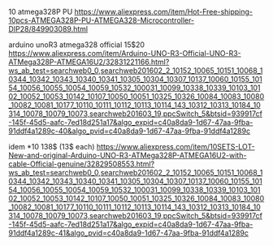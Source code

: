 10 atmega328P PU
https://www.aliexpress.com/item/Hot-Free-shipping-10pcs-ATMEGA328P-PU-ATMEGA328-Microcontroller-DIP28/849903089.html

arduino unoR3 atmega328 official 15$20
https://www.aliexpress.com/item/Arduino-UNO-R3-Official-UNO-R3-ATMega328P-ATMEGA16U2/32831221166.html?ws_ab_test=searchweb0_0,searchweb201602_2_10152_10065_10151_10068_10344_10342_10343_10340_10341_10305_10304_10307_10137_10060_10155_10154_10056_10055_10054_10059_10532_100031_10099_10338_10339_10103_10102_10052_10053_10142_10107_10050_10051_10325_10326_10084_10083_10080_10082_10081_10177_10110_10111_10112_10113_10114_143_10312_10313_10184_10314_10078_10079_10073,searchweb201603_19,ppcSwitch_5&btsid=939917cf-145f-45d5-aafc-7ed18d251a17&algo_expid=c40a8da9-1d67-47aa-9fba-91ddf4a1289c-40&algo_pvid=c40a8da9-1d67-47aa-9fba-91ddf4a1289c

idem *10 138$ (13$ each)
https://www.aliexpress.com/item/10SETS-LOT-New-and-original-Arduino-UNO-R3-ATMega328P-ATMEGA16U2-with-cable-Official-genuine/32829508553.html?ws_ab_test=searchweb0_0,searchweb201602_2_10152_10065_10151_10068_10344_10342_10343_10340_10341_10305_10304_10307_10137_10060_10155_10154_10056_10055_10054_10059_10532_100031_10099_10338_10339_10103_10102_10052_10053_10142_10107_10050_10051_10325_10326_10084_10083_10080_10082_10081_10177_10110_10111_10112_10113_10114_143_10312_10313_10184_10314_10078_10079_10073,searchweb201603_19,ppcSwitch_5&btsid=939917cf-145f-45d5-aafc-7ed18d251a17&algo_expid=c40a8da9-1d67-47aa-9fba-91ddf4a1289c-41&algo_pvid=c40a8da9-1d67-47aa-9fba-91ddf4a1289c
